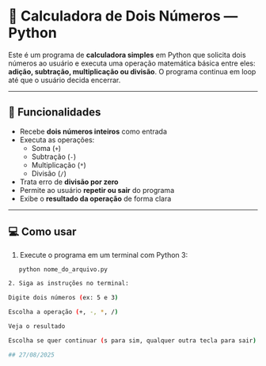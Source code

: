 # 🧮 Calculadora de Dois Números — Python

Este é um programa de **calculadora simples** em Python que solicita dois números ao usuário e executa uma operação matemática básica entre eles: **adição, subtração, multiplicação ou divisão**. O programa continua em loop até que o usuário decida encerrar.

---

## 🚀 Funcionalidades

- Recebe **dois números inteiros** como entrada
- Executa as operações:
  - Soma (`+`)
  - Subtração (`-`)
  - Multiplicação (`*`)
  - Divisão (`/`)
- Trata erro de **divisão por zero**
- Permite ao usuário **repetir ou sair** do programa
- Exibe o **resultado da operação** de forma clara

---

## 💻 Como usar

1. Execute o programa em um terminal com Python 3:

```bash
   python nome_do_arquivo.py

2. Siga as instruções no terminal:

Digite dois números (ex: 5 e 3)

Escolha a operação (+, -, *, /)

Veja o resultado

Escolha se quer continuar (s para sim, qualquer outra tecla para sair)

## 27/08/2025

